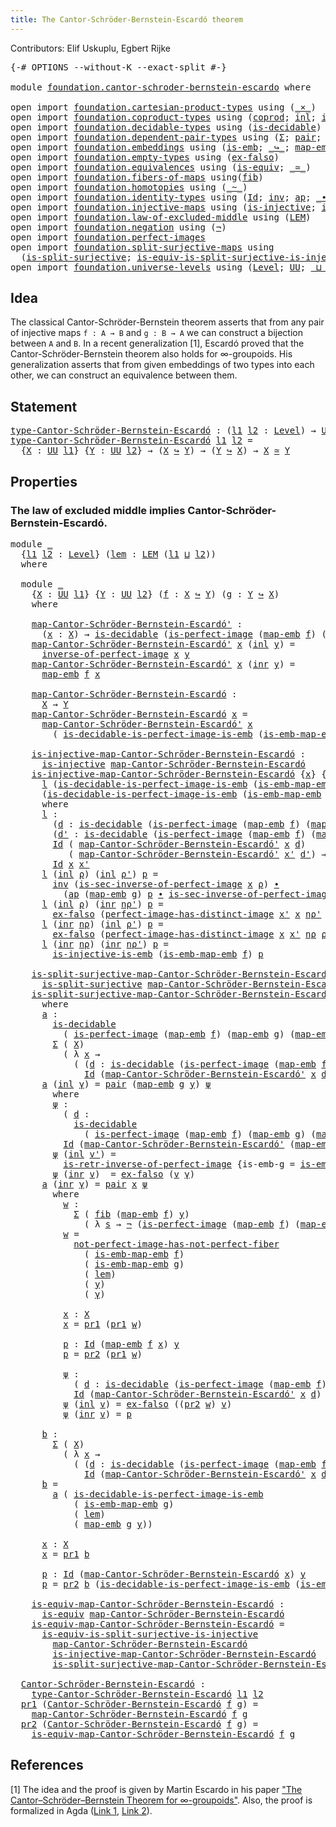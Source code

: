 ```yaml
---
title: The Cantor-Schröder-Bernstein-Escardó theorem
---
```


Contributors: Elif Uskuplu, Egbert Rijke

<pre class="Agda"><a id="113" class="Symbol">{-#</a> <a id="117" class="Keyword">OPTIONS</a> <a id="125" class="Pragma">--without-K</a> <a id="137" class="Pragma">--exact-split</a> <a id="151" class="Symbol">#-}</a>

<a id="156" class="Keyword">module</a> <a id="163" href="foundation.cantor-schroder-bernstein-escardo.html" class="Module">foundation.cantor-schroder-bernstein-escardo</a> <a id="208" class="Keyword">where</a>

<a id="215" class="Keyword">open</a> <a id="220" class="Keyword">import</a> <a id="227" href="foundation.cartesian-product-types.html" class="Module">foundation.cartesian-product-types</a> <a id="262" class="Keyword">using</a> <a id="268" class="Symbol">(</a><a id="269" href="foundation-core.cartesian-product-types.html#590" class="Function Operator">_×_</a><a id="272" class="Symbol">)</a>
<a id="274" class="Keyword">open</a> <a id="279" class="Keyword">import</a> <a id="286" href="foundation.coproduct-types.html" class="Module">foundation.coproduct-types</a> <a id="313" class="Keyword">using</a> <a id="319" class="Symbol">(</a><a id="320" href="foundation.coproduct-types.html#1168" class="Datatype">coprod</a><a id="326" class="Symbol">;</a> <a id="328" href="foundation.coproduct-types.html#1239" class="InductiveConstructor">inl</a><a id="331" class="Symbol">;</a> <a id="333" href="foundation.coproduct-types.html#1262" class="InductiveConstructor">inr</a><a id="336" class="Symbol">;</a> <a id="338" href="foundation.coproduct-types.html#1284" class="Function">ind-coprod</a><a id="348" class="Symbol">)</a>
<a id="350" class="Keyword">open</a> <a id="355" class="Keyword">import</a> <a id="362" href="foundation.decidable-types.html" class="Module">foundation.decidable-types</a> <a id="389" class="Keyword">using</a> <a id="395" class="Symbol">(</a><a id="396" href="foundation.decidable-types.html#1905" class="Function">is-decidable</a><a id="408" class="Symbol">)</a>
<a id="410" class="Keyword">open</a> <a id="415" class="Keyword">import</a> <a id="422" href="foundation.dependent-pair-types.html" class="Module">foundation.dependent-pair-types</a> <a id="454" class="Keyword">using</a> <a id="460" class="Symbol">(</a><a id="461" href="foundation-core.dependent-pair-types.html#515" class="Record">Σ</a><a id="462" class="Symbol">;</a> <a id="464" href="foundation-core.dependent-pair-types.html#588" class="InductiveConstructor">pair</a><a id="468" class="Symbol">;</a> <a id="470" href="foundation-core.dependent-pair-types.html#605" class="Field">pr1</a><a id="473" class="Symbol">;</a> <a id="475" href="foundation-core.dependent-pair-types.html#617" class="Field">pr2</a><a id="478" class="Symbol">)</a>
<a id="480" class="Keyword">open</a> <a id="485" class="Keyword">import</a> <a id="492" href="foundation.embeddings.html" class="Module">foundation.embeddings</a> <a id="514" class="Keyword">using</a> <a id="520" class="Symbol">(</a><a id="521" href="foundation-core.embeddings.html#992" class="Function">is-emb</a><a id="527" class="Symbol">;</a> <a id="529" href="foundation-core.embeddings.html#1074" class="Function Operator">_↪_</a><a id="532" class="Symbol">;</a> <a id="534" href="foundation-core.embeddings.html#1217" class="Function">map-emb</a><a id="541" class="Symbol">;</a> <a id="543" href="foundation-core.embeddings.html#1264" class="Function">is-emb-map-emb</a><a id="557" class="Symbol">)</a>
<a id="559" class="Keyword">open</a> <a id="564" class="Keyword">import</a> <a id="571" href="foundation.empty-types.html" class="Module">foundation.empty-types</a> <a id="594" class="Keyword">using</a> <a id="600" class="Symbol">(</a><a id="601" href="foundation-core.empty-types.html#1160" class="Function">ex-falso</a><a id="609" class="Symbol">)</a>
<a id="611" class="Keyword">open</a> <a id="616" class="Keyword">import</a> <a id="623" href="foundation.equivalences.html" class="Module">foundation.equivalences</a> <a id="647" class="Keyword">using</a> <a id="653" class="Symbol">(</a><a id="654" href="foundation-core.equivalences.html#1556" class="Function">is-equiv</a><a id="662" class="Symbol">;</a> <a id="664" href="foundation-core.equivalences.html#1621" class="Function Operator">_≃_</a><a id="667" class="Symbol">)</a>
<a id="669" class="Keyword">open</a> <a id="674" class="Keyword">import</a> <a id="681" href="foundation.fibers-of-maps.html" class="Module">foundation.fibers-of-maps</a> <a id="707" class="Keyword">using</a><a id="712" class="Symbol">(</a><a id="713" href="foundation-core.fibers-of-maps.html#942" class="Function">fib</a><a id="716" class="Symbol">)</a>
<a id="718" class="Keyword">open</a> <a id="723" class="Keyword">import</a> <a id="730" href="foundation.homotopies.html" class="Module">foundation.homotopies</a> <a id="752" class="Keyword">using</a> <a id="758" class="Symbol">(</a><a id="759" href="foundation-core.homotopies.html#627" class="Function Operator">_~_</a><a id="762" class="Symbol">)</a>
<a id="764" class="Keyword">open</a> <a id="769" class="Keyword">import</a> <a id="776" href="foundation.identity-types.html" class="Module">foundation.identity-types</a> <a id="802" class="Keyword">using</a> <a id="808" class="Symbol">(</a><a id="809" href="foundation-core.identity-types.html#1767" class="Datatype">Id</a><a id="811" class="Symbol">;</a> <a id="813" href="foundation-core.identity-types.html#2729" class="Function">inv</a><a id="816" class="Symbol">;</a> <a id="818" href="foundation-core.identity-types.html#4003" class="Function">ap</a><a id="820" class="Symbol">;</a> <a id="822" href="foundation-core.identity-types.html#2425" class="Function Operator">_∙_</a><a id="825" class="Symbol">)</a>
<a id="827" class="Keyword">open</a> <a id="832" class="Keyword">import</a> <a id="839" href="foundation.injective-maps.html" class="Module">foundation.injective-maps</a> <a id="865" class="Keyword">using</a> <a id="871" class="Symbol">(</a><a id="872" href="foundation.injective-maps.html#1295" class="Function">is-injective</a><a id="884" class="Symbol">;</a> <a id="886" href="foundation.injective-maps.html#3649" class="Function">is-injective-is-emb</a><a id="905" class="Symbol">)</a>
<a id="907" class="Keyword">open</a> <a id="912" class="Keyword">import</a> <a id="919" href="foundation.law-of-excluded-middle.html" class="Module">foundation.law-of-excluded-middle</a> <a id="953" class="Keyword">using</a> <a id="959" class="Symbol">(</a><a id="960" href="foundation.law-of-excluded-middle.html#733" class="Function">LEM</a><a id="963" class="Symbol">)</a>
<a id="965" class="Keyword">open</a> <a id="970" class="Keyword">import</a> <a id="977" href="foundation.negation.html" class="Module">foundation.negation</a> <a id="997" class="Keyword">using</a> <a id="1003" class="Symbol">(</a><a id="1004" href="foundation-core.negation.html#465" class="Function">¬</a><a id="1005" class="Symbol">)</a>
<a id="1007" class="Keyword">open</a> <a id="1012" class="Keyword">import</a> <a id="1019" href="foundation.perfect-images.html" class="Module">foundation.perfect-images</a>
<a id="1045" class="Keyword">open</a> <a id="1050" class="Keyword">import</a> <a id="1057" href="foundation.split-surjective-maps.html" class="Module">foundation.split-surjective-maps</a> <a id="1090" class="Keyword">using</a>
  <a id="1098" class="Symbol">(</a><a id="1099" href="foundation.split-surjective-maps.html#969" class="Function">is-split-surjective</a><a id="1118" class="Symbol">;</a> <a id="1120" href="foundation.split-surjective-maps.html#1326" class="Function">is-equiv-is-split-surjective-is-injective</a><a id="1161" class="Symbol">)</a>
<a id="1163" class="Keyword">open</a> <a id="1168" class="Keyword">import</a> <a id="1175" href="foundation.universe-levels.html" class="Module">foundation.universe-levels</a> <a id="1202" class="Keyword">using</a> <a id="1208" class="Symbol">(</a><a id="1209" href="Agda.Primitive.html#597" class="Postulate">Level</a><a id="1214" class="Symbol">;</a> <a id="1216" href="foundation-core.universe-levels.html#235" class="Primitive">UU</a><a id="1218" class="Symbol">;</a> <a id="1220" href="Agda.Primitive.html#810" class="Primitive Operator">_⊔_</a><a id="1223" class="Symbol">;</a> <a id="1225" href="Agda.Primitive.html#780" class="Primitive">lsuc</a><a id="1229" class="Symbol">)</a>
</pre>
## Idea

The classical Cantor-Schröder-Bernstein theorem asserts that from any pair of injective maps `f : A → B` and `g : B → A` we can construct a bijection between `A` and `B`. In a recent generalization [1], Escardó proved that the Cantor-Schröder-Bernstein theorem also holds for ∞-groupoids. His generalization asserts that from given embeddings of two types into each other, we can construct an equivalence between them.

## Statement

<pre class="Agda"><a id="type-Cantor-Schröder-Bernstein-Escardó"></a><a id="1687" href="foundation.cantor-schroder-bernstein-escardo.html#1687" class="Function">type-Cantor-Schröder-Bernstein-Escardó</a> <a id="1726" class="Symbol">:</a> <a id="1728" class="Symbol">(</a><a id="1729" href="foundation.cantor-schroder-bernstein-escardo.html#1729" class="Bound">l1</a> <a id="1732" href="foundation.cantor-schroder-bernstein-escardo.html#1732" class="Bound">l2</a> <a id="1735" class="Symbol">:</a> <a id="1737" href="Agda.Primitive.html#597" class="Postulate">Level</a><a id="1742" class="Symbol">)</a> <a id="1744" class="Symbol">→</a> <a id="1746" href="foundation-core.universe-levels.html#235" class="Primitive">UU</a> <a id="1749" class="Symbol">(</a><a id="1750" href="Agda.Primitive.html#780" class="Primitive">lsuc</a> <a id="1755" class="Symbol">(</a><a id="1756" href="foundation.cantor-schroder-bernstein-escardo.html#1729" class="Bound">l1</a> <a id="1759" href="Agda.Primitive.html#810" class="Primitive Operator">⊔</a> <a id="1761" href="foundation.cantor-schroder-bernstein-escardo.html#1732" class="Bound">l2</a><a id="1763" class="Symbol">))</a>
<a id="1766" href="foundation.cantor-schroder-bernstein-escardo.html#1687" class="Function">type-Cantor-Schröder-Bernstein-Escardó</a> <a id="1805" href="foundation.cantor-schroder-bernstein-escardo.html#1805" class="Bound">l1</a> <a id="1808" href="foundation.cantor-schroder-bernstein-escardo.html#1808" class="Bound">l2</a> <a id="1811" class="Symbol">=</a>
  <a id="1815" class="Symbol">{</a><a id="1816" href="foundation.cantor-schroder-bernstein-escardo.html#1816" class="Bound">X</a> <a id="1818" class="Symbol">:</a> <a id="1820" href="foundation-core.universe-levels.html#235" class="Primitive">UU</a> <a id="1823" href="foundation.cantor-schroder-bernstein-escardo.html#1805" class="Bound">l1</a><a id="1825" class="Symbol">}</a> <a id="1827" class="Symbol">{</a><a id="1828" href="foundation.cantor-schroder-bernstein-escardo.html#1828" class="Bound">Y</a> <a id="1830" class="Symbol">:</a> <a id="1832" href="foundation-core.universe-levels.html#235" class="Primitive">UU</a> <a id="1835" href="foundation.cantor-schroder-bernstein-escardo.html#1808" class="Bound">l2</a><a id="1837" class="Symbol">}</a> <a id="1839" class="Symbol">→</a> <a id="1841" class="Symbol">(</a><a id="1842" href="foundation.cantor-schroder-bernstein-escardo.html#1816" class="Bound">X</a> <a id="1844" href="foundation-core.embeddings.html#1074" class="Function Operator">↪</a> <a id="1846" href="foundation.cantor-schroder-bernstein-escardo.html#1828" class="Bound">Y</a><a id="1847" class="Symbol">)</a> <a id="1849" class="Symbol">→</a> <a id="1851" class="Symbol">(</a><a id="1852" href="foundation.cantor-schroder-bernstein-escardo.html#1828" class="Bound">Y</a> <a id="1854" href="foundation-core.embeddings.html#1074" class="Function Operator">↪</a> <a id="1856" href="foundation.cantor-schroder-bernstein-escardo.html#1816" class="Bound">X</a><a id="1857" class="Symbol">)</a> <a id="1859" class="Symbol">→</a> <a id="1861" href="foundation.cantor-schroder-bernstein-escardo.html#1816" class="Bound">X</a> <a id="1863" href="foundation-core.equivalences.html#1621" class="Function Operator">≃</a> <a id="1865" href="foundation.cantor-schroder-bernstein-escardo.html#1828" class="Bound">Y</a>
</pre>
## Properties

### The law of excluded middle implies Cantor-Schröder-Bernstein-Escardó.

<pre class="Agda"><a id="1970" class="Keyword">module</a> <a id="1977" href="foundation.cantor-schroder-bernstein-escardo.html#1977" class="Module">_</a>
  <a id="1981" class="Symbol">{</a><a id="1982" href="foundation.cantor-schroder-bernstein-escardo.html#1982" class="Bound">l1</a> <a id="1985" href="foundation.cantor-schroder-bernstein-escardo.html#1985" class="Bound">l2</a> <a id="1988" class="Symbol">:</a> <a id="1990" href="Agda.Primitive.html#597" class="Postulate">Level</a><a id="1995" class="Symbol">}</a> <a id="1997" class="Symbol">(</a><a id="1998" href="foundation.cantor-schroder-bernstein-escardo.html#1998" class="Bound">lem</a> <a id="2002" class="Symbol">:</a> <a id="2004" href="foundation.law-of-excluded-middle.html#733" class="Function">LEM</a> <a id="2008" class="Symbol">(</a><a id="2009" href="foundation.cantor-schroder-bernstein-escardo.html#1982" class="Bound">l1</a> <a id="2012" href="Agda.Primitive.html#810" class="Primitive Operator">⊔</a> <a id="2014" href="foundation.cantor-schroder-bernstein-escardo.html#1985" class="Bound">l2</a><a id="2016" class="Symbol">))</a> 
  <a id="2022" class="Keyword">where</a>

  <a id="2031" class="Keyword">module</a> <a id="2038" href="foundation.cantor-schroder-bernstein-escardo.html#2038" class="Module">_</a>
    <a id="2044" class="Symbol">{</a><a id="2045" href="foundation.cantor-schroder-bernstein-escardo.html#2045" class="Bound">X</a> <a id="2047" class="Symbol">:</a> <a id="2049" href="foundation-core.universe-levels.html#235" class="Primitive">UU</a> <a id="2052" href="foundation.cantor-schroder-bernstein-escardo.html#1982" class="Bound">l1</a><a id="2054" class="Symbol">}</a> <a id="2056" class="Symbol">{</a><a id="2057" href="foundation.cantor-schroder-bernstein-escardo.html#2057" class="Bound">Y</a> <a id="2059" class="Symbol">:</a> <a id="2061" href="foundation-core.universe-levels.html#235" class="Primitive">UU</a> <a id="2064" href="foundation.cantor-schroder-bernstein-escardo.html#1985" class="Bound">l2</a><a id="2066" class="Symbol">}</a> <a id="2068" class="Symbol">(</a><a id="2069" href="foundation.cantor-schroder-bernstein-escardo.html#2069" class="Bound">f</a> <a id="2071" class="Symbol">:</a> <a id="2073" href="foundation.cantor-schroder-bernstein-escardo.html#2045" class="Bound">X</a> <a id="2075" href="foundation-core.embeddings.html#1074" class="Function Operator">↪</a> <a id="2077" href="foundation.cantor-schroder-bernstein-escardo.html#2057" class="Bound">Y</a><a id="2078" class="Symbol">)</a> <a id="2080" class="Symbol">(</a><a id="2081" href="foundation.cantor-schroder-bernstein-escardo.html#2081" class="Bound">g</a> <a id="2083" class="Symbol">:</a> <a id="2085" href="foundation.cantor-schroder-bernstein-escardo.html#2057" class="Bound">Y</a> <a id="2087" href="foundation-core.embeddings.html#1074" class="Function Operator">↪</a> <a id="2089" href="foundation.cantor-schroder-bernstein-escardo.html#2045" class="Bound">X</a><a id="2090" class="Symbol">)</a>
    <a id="2096" class="Keyword">where</a>

    <a id="2107" href="foundation.cantor-schroder-bernstein-escardo.html#2107" class="Function">map-Cantor-Schröder-Bernstein-Escardó&#39;</a> <a id="2146" class="Symbol">:</a> 
      <a id="2155" class="Symbol">(</a><a id="2156" href="foundation.cantor-schroder-bernstein-escardo.html#2156" class="Bound">x</a> <a id="2158" class="Symbol">:</a> <a id="2160" href="foundation.cantor-schroder-bernstein-escardo.html#2045" class="Bound">X</a><a id="2161" class="Symbol">)</a> <a id="2163" class="Symbol">→</a> <a id="2165" href="foundation.decidable-types.html#1905" class="Function">is-decidable</a> <a id="2178" class="Symbol">(</a><a id="2179" href="foundation.perfect-images.html#1702" class="Function">is-perfect-image</a> <a id="2196" class="Symbol">(</a><a id="2197" href="foundation-core.embeddings.html#1217" class="Function">map-emb</a> <a id="2205" href="foundation.cantor-schroder-bernstein-escardo.html#2069" class="Bound">f</a><a id="2206" class="Symbol">)</a> <a id="2208" class="Symbol">(</a><a id="2209" href="foundation-core.embeddings.html#1217" class="Function">map-emb</a> <a id="2217" href="foundation.cantor-schroder-bernstein-escardo.html#2081" class="Bound">g</a><a id="2218" class="Symbol">)</a> <a id="2220" href="foundation.cantor-schroder-bernstein-escardo.html#2156" class="Bound">x</a><a id="2221" class="Symbol">)</a> <a id="2223" class="Symbol">→</a> <a id="2225" href="foundation.cantor-schroder-bernstein-escardo.html#2057" class="Bound">Y</a>
    <a id="2231" href="foundation.cantor-schroder-bernstein-escardo.html#2107" class="Function">map-Cantor-Schröder-Bernstein-Escardó&#39;</a> <a id="2270" href="foundation.cantor-schroder-bernstein-escardo.html#2270" class="Bound">x</a> <a id="2272" class="Symbol">(</a><a id="2273" href="foundation.coproduct-types.html#1239" class="InductiveConstructor">inl</a> <a id="2277" href="foundation.cantor-schroder-bernstein-escardo.html#2277" class="Bound">y</a><a id="2278" class="Symbol">)</a> <a id="2280" class="Symbol">=</a>
      <a id="2288" href="foundation.perfect-images.html#3373" class="Function">inverse-of-perfect-image</a> <a id="2313" href="foundation.cantor-schroder-bernstein-escardo.html#2270" class="Bound">x</a> <a id="2315" href="foundation.cantor-schroder-bernstein-escardo.html#2277" class="Bound">y</a>
    <a id="2321" href="foundation.cantor-schroder-bernstein-escardo.html#2107" class="Function">map-Cantor-Schröder-Bernstein-Escardó&#39;</a> <a id="2360" href="foundation.cantor-schroder-bernstein-escardo.html#2360" class="Bound">x</a> <a id="2362" class="Symbol">(</a><a id="2363" href="foundation.coproduct-types.html#1262" class="InductiveConstructor">inr</a> <a id="2367" href="foundation.cantor-schroder-bernstein-escardo.html#2367" class="Bound">y</a><a id="2368" class="Symbol">)</a> <a id="2370" class="Symbol">=</a>
      <a id="2378" href="foundation-core.embeddings.html#1217" class="Function">map-emb</a> <a id="2386" href="foundation.cantor-schroder-bernstein-escardo.html#2069" class="Bound">f</a> <a id="2388" href="foundation.cantor-schroder-bernstein-escardo.html#2360" class="Bound">x</a>

    <a id="2395" href="foundation.cantor-schroder-bernstein-escardo.html#2395" class="Function">map-Cantor-Schröder-Bernstein-Escardó</a> <a id="2433" class="Symbol">:</a>
      <a id="2441" href="foundation.cantor-schroder-bernstein-escardo.html#2045" class="Bound">X</a> <a id="2443" class="Symbol">→</a> <a id="2445" href="foundation.cantor-schroder-bernstein-escardo.html#2057" class="Bound">Y</a>
    <a id="2451" href="foundation.cantor-schroder-bernstein-escardo.html#2395" class="Function">map-Cantor-Schröder-Bernstein-Escardó</a> <a id="2489" href="foundation.cantor-schroder-bernstein-escardo.html#2489" class="Bound">x</a> <a id="2491" class="Symbol">=</a>
      <a id="2499" href="foundation.cantor-schroder-bernstein-escardo.html#2107" class="Function">map-Cantor-Schröder-Bernstein-Escardó&#39;</a> <a id="2538" href="foundation.cantor-schroder-bernstein-escardo.html#2489" class="Bound">x</a>
        <a id="2548" class="Symbol">(</a> <a id="2550" href="foundation.perfect-images.html#2556" class="Function">is-decidable-is-perfect-image-is-emb</a> <a id="2587" class="Symbol">(</a><a id="2588" href="foundation-core.embeddings.html#1264" class="Function">is-emb-map-emb</a> <a id="2603" href="foundation.cantor-schroder-bernstein-escardo.html#2081" class="Bound">g</a><a id="2604" class="Symbol">)</a> <a id="2606" href="foundation.cantor-schroder-bernstein-escardo.html#1998" class="Bound">lem</a> <a id="2610" href="foundation.cantor-schroder-bernstein-escardo.html#2489" class="Bound">x</a><a id="2611" class="Symbol">)</a>

    <a id="2618" href="foundation.cantor-schroder-bernstein-escardo.html#2618" class="Function">is-injective-map-Cantor-Schröder-Bernstein-Escardó</a> <a id="2669" class="Symbol">:</a>
      <a id="2677" href="foundation.injective-maps.html#1295" class="Function">is-injective</a> <a id="2690" href="foundation.cantor-schroder-bernstein-escardo.html#2395" class="Function">map-Cantor-Schröder-Bernstein-Escardó</a>
    <a id="2732" href="foundation.cantor-schroder-bernstein-escardo.html#2618" class="Function">is-injective-map-Cantor-Schröder-Bernstein-Escardó</a> <a id="2783" class="Symbol">{</a><a id="2784" href="foundation.cantor-schroder-bernstein-escardo.html#2784" class="Bound">x</a><a id="2785" class="Symbol">}</a> <a id="2787" class="Symbol">{</a><a id="2788" href="foundation.cantor-schroder-bernstein-escardo.html#2788" class="Bound">x&#39;</a><a id="2790" class="Symbol">}</a> <a id="2792" class="Symbol">=</a>
      <a id="2800" href="foundation.cantor-schroder-bernstein-escardo.html#2955" class="Function">l</a> <a id="2802" class="Symbol">(</a><a id="2803" href="foundation.perfect-images.html#2556" class="Function">is-decidable-is-perfect-image-is-emb</a> <a id="2840" class="Symbol">(</a><a id="2841" href="foundation-core.embeddings.html#1264" class="Function">is-emb-map-emb</a> <a id="2856" href="foundation.cantor-schroder-bernstein-escardo.html#2081" class="Bound">g</a><a id="2857" class="Symbol">)</a> <a id="2859" href="foundation.cantor-schroder-bernstein-escardo.html#1998" class="Bound">lem</a> <a id="2863" href="foundation.cantor-schroder-bernstein-escardo.html#2784" class="Bound">x</a><a id="2864" class="Symbol">)</a>
      <a id="2872" class="Symbol">(</a><a id="2873" href="foundation.perfect-images.html#2556" class="Function">is-decidable-is-perfect-image-is-emb</a> <a id="2910" class="Symbol">(</a><a id="2911" href="foundation-core.embeddings.html#1264" class="Function">is-emb-map-emb</a> <a id="2926" href="foundation.cantor-schroder-bernstein-escardo.html#2081" class="Bound">g</a><a id="2927" class="Symbol">)</a> <a id="2929" href="foundation.cantor-schroder-bernstein-escardo.html#1998" class="Bound">lem</a> <a id="2933" href="foundation.cantor-schroder-bernstein-escardo.html#2788" class="Bound">x&#39;</a><a id="2935" class="Symbol">)</a>
      <a id="2943" class="Keyword">where</a>
      <a id="2955" href="foundation.cantor-schroder-bernstein-escardo.html#2955" class="Function">l</a> <a id="2957" class="Symbol">:</a>
        <a id="2967" class="Symbol">(</a><a id="2968" href="foundation.cantor-schroder-bernstein-escardo.html#2968" class="Bound">d</a> <a id="2970" class="Symbol">:</a> <a id="2972" href="foundation.decidable-types.html#1905" class="Function">is-decidable</a> <a id="2985" class="Symbol">(</a><a id="2986" href="foundation.perfect-images.html#1702" class="Function">is-perfect-image</a> <a id="3003" class="Symbol">(</a><a id="3004" href="foundation-core.embeddings.html#1217" class="Function">map-emb</a> <a id="3012" href="foundation.cantor-schroder-bernstein-escardo.html#2069" class="Bound">f</a><a id="3013" class="Symbol">)</a> <a id="3015" class="Symbol">(</a><a id="3016" href="foundation-core.embeddings.html#1217" class="Function">map-emb</a> <a id="3024" href="foundation.cantor-schroder-bernstein-escardo.html#2081" class="Bound">g</a><a id="3025" class="Symbol">)</a> <a id="3027" href="foundation.cantor-schroder-bernstein-escardo.html#2784" class="Bound">x</a><a id="3028" class="Symbol">))</a>
        <a id="3039" class="Symbol">(</a><a id="3040" href="foundation.cantor-schroder-bernstein-escardo.html#3040" class="Bound">d&#39;</a> <a id="3043" class="Symbol">:</a> <a id="3045" href="foundation.decidable-types.html#1905" class="Function">is-decidable</a> <a id="3058" class="Symbol">(</a><a id="3059" href="foundation.perfect-images.html#1702" class="Function">is-perfect-image</a> <a id="3076" class="Symbol">(</a><a id="3077" href="foundation-core.embeddings.html#1217" class="Function">map-emb</a> <a id="3085" href="foundation.cantor-schroder-bernstein-escardo.html#2069" class="Bound">f</a><a id="3086" class="Symbol">)</a> <a id="3088" class="Symbol">(</a><a id="3089" href="foundation-core.embeddings.html#1217" class="Function">map-emb</a> <a id="3097" href="foundation.cantor-schroder-bernstein-escardo.html#2081" class="Bound">g</a><a id="3098" class="Symbol">)</a> <a id="3100" href="foundation.cantor-schroder-bernstein-escardo.html#2788" class="Bound">x&#39;</a><a id="3102" class="Symbol">))</a> <a id="3105" class="Symbol">→</a>
        <a id="3115" href="foundation-core.identity-types.html#1767" class="Datatype">Id</a> <a id="3118" class="Symbol">(</a> <a id="3120" href="foundation.cantor-schroder-bernstein-escardo.html#2107" class="Function">map-Cantor-Schröder-Bernstein-Escardó&#39;</a> <a id="3159" href="foundation.cantor-schroder-bernstein-escardo.html#2784" class="Bound">x</a> <a id="3161" href="foundation.cantor-schroder-bernstein-escardo.html#2968" class="Bound">d</a><a id="3162" class="Symbol">)</a>
           <a id="3175" class="Symbol">(</a> <a id="3177" href="foundation.cantor-schroder-bernstein-escardo.html#2107" class="Function">map-Cantor-Schröder-Bernstein-Escardó&#39;</a> <a id="3216" href="foundation.cantor-schroder-bernstein-escardo.html#2788" class="Bound">x&#39;</a> <a id="3219" href="foundation.cantor-schroder-bernstein-escardo.html#3040" class="Bound">d&#39;</a><a id="3221" class="Symbol">)</a> <a id="3223" class="Symbol">→</a>
        <a id="3233" href="foundation-core.identity-types.html#1767" class="Datatype">Id</a> <a id="3236" href="foundation.cantor-schroder-bernstein-escardo.html#2784" class="Bound">x</a> <a id="3238" href="foundation.cantor-schroder-bernstein-escardo.html#2788" class="Bound">x&#39;</a>
      <a id="3247" href="foundation.cantor-schroder-bernstein-escardo.html#2955" class="Function">l</a> <a id="3249" class="Symbol">(</a><a id="3250" href="foundation.coproduct-types.html#1239" class="InductiveConstructor">inl</a> <a id="3254" href="foundation.cantor-schroder-bernstein-escardo.html#3254" class="Bound">ρ</a><a id="3255" class="Symbol">)</a> <a id="3257" class="Symbol">(</a><a id="3258" href="foundation.coproduct-types.html#1239" class="InductiveConstructor">inl</a> <a id="3262" href="foundation.cantor-schroder-bernstein-escardo.html#3262" class="Bound">ρ&#39;</a><a id="3264" class="Symbol">)</a> <a id="3266" href="foundation.cantor-schroder-bernstein-escardo.html#3266" class="Bound">p</a> <a id="3268" class="Symbol">=</a>
        <a id="3278" href="foundation-core.identity-types.html#2729" class="Function">inv</a> <a id="3282" class="Symbol">(</a><a id="3283" href="foundation.perfect-images.html#3517" class="Function">is-sec-inverse-of-perfect-image</a> <a id="3315" href="foundation.cantor-schroder-bernstein-escardo.html#2784" class="Bound">x</a> <a id="3317" href="foundation.cantor-schroder-bernstein-escardo.html#3254" class="Bound">ρ</a><a id="3318" class="Symbol">)</a> <a id="3320" href="foundation-core.identity-types.html#2425" class="Function Operator">∙</a>
          <a id="3332" class="Symbol">(</a><a id="3333" href="foundation-core.identity-types.html#4003" class="Function">ap</a> <a id="3336" class="Symbol">(</a><a id="3337" href="foundation-core.embeddings.html#1217" class="Function">map-emb</a> <a id="3345" href="foundation.cantor-schroder-bernstein-escardo.html#2081" class="Bound">g</a><a id="3346" class="Symbol">)</a> <a id="3348" href="foundation.cantor-schroder-bernstein-escardo.html#3266" class="Bound">p</a> <a id="3350" href="foundation-core.identity-types.html#2425" class="Function Operator">∙</a> <a id="3352" href="foundation.perfect-images.html#3517" class="Function">is-sec-inverse-of-perfect-image</a> <a id="3384" href="foundation.cantor-schroder-bernstein-escardo.html#2788" class="Bound">x&#39;</a> <a id="3387" href="foundation.cantor-schroder-bernstein-escardo.html#3262" class="Bound">ρ&#39;</a><a id="3389" class="Symbol">)</a>
      <a id="3397" href="foundation.cantor-schroder-bernstein-escardo.html#2955" class="Function">l</a> <a id="3399" class="Symbol">(</a><a id="3400" href="foundation.coproduct-types.html#1239" class="InductiveConstructor">inl</a> <a id="3404" href="foundation.cantor-schroder-bernstein-escardo.html#3404" class="Bound">ρ</a><a id="3405" class="Symbol">)</a> <a id="3407" class="Symbol">(</a><a id="3408" href="foundation.coproduct-types.html#1262" class="InductiveConstructor">inr</a> <a id="3412" href="foundation.cantor-schroder-bernstein-escardo.html#3412" class="Bound">nρ&#39;</a><a id="3415" class="Symbol">)</a> <a id="3417" href="foundation.cantor-schroder-bernstein-escardo.html#3417" class="Bound">p</a> <a id="3419" class="Symbol">=</a>
        <a id="3429" href="foundation-core.empty-types.html#1160" class="Function">ex-falso</a> <a id="3438" class="Symbol">(</a><a id="3439" href="foundation.perfect-images.html#4606" class="Function">perfect-image-has-distinct-image</a> <a id="3472" href="foundation.cantor-schroder-bernstein-escardo.html#2788" class="Bound">x&#39;</a> <a id="3475" href="foundation.cantor-schroder-bernstein-escardo.html#2784" class="Bound">x</a> <a id="3477" href="foundation.cantor-schroder-bernstein-escardo.html#3412" class="Bound">nρ&#39;</a> <a id="3481" href="foundation.cantor-schroder-bernstein-escardo.html#3404" class="Bound">ρ</a> <a id="3483" class="Symbol">(</a><a id="3484" href="foundation-core.identity-types.html#2729" class="Function">inv</a> <a id="3488" href="foundation.cantor-schroder-bernstein-escardo.html#3417" class="Bound">p</a><a id="3489" class="Symbol">))</a>
      <a id="3498" href="foundation.cantor-schroder-bernstein-escardo.html#2955" class="Function">l</a> <a id="3500" class="Symbol">(</a><a id="3501" href="foundation.coproduct-types.html#1262" class="InductiveConstructor">inr</a> <a id="3505" href="foundation.cantor-schroder-bernstein-escardo.html#3505" class="Bound">nρ</a><a id="3507" class="Symbol">)</a> <a id="3509" class="Symbol">(</a><a id="3510" href="foundation.coproduct-types.html#1239" class="InductiveConstructor">inl</a> <a id="3514" href="foundation.cantor-schroder-bernstein-escardo.html#3514" class="Bound">ρ&#39;</a><a id="3516" class="Symbol">)</a> <a id="3518" href="foundation.cantor-schroder-bernstein-escardo.html#3518" class="Bound">p</a> <a id="3520" class="Symbol">=</a>
        <a id="3530" href="foundation-core.empty-types.html#1160" class="Function">ex-falso</a> <a id="3539" class="Symbol">(</a><a id="3540" href="foundation.perfect-images.html#4606" class="Function">perfect-image-has-distinct-image</a> <a id="3573" href="foundation.cantor-schroder-bernstein-escardo.html#2784" class="Bound">x</a> <a id="3575" href="foundation.cantor-schroder-bernstein-escardo.html#2788" class="Bound">x&#39;</a> <a id="3578" href="foundation.cantor-schroder-bernstein-escardo.html#3505" class="Bound">nρ</a> <a id="3581" href="foundation.cantor-schroder-bernstein-escardo.html#3514" class="Bound">ρ&#39;</a> <a id="3584" href="foundation.cantor-schroder-bernstein-escardo.html#3518" class="Bound">p</a><a id="3585" class="Symbol">)</a>
      <a id="3593" href="foundation.cantor-schroder-bernstein-escardo.html#2955" class="Function">l</a> <a id="3595" class="Symbol">(</a><a id="3596" href="foundation.coproduct-types.html#1262" class="InductiveConstructor">inr</a> <a id="3600" href="foundation.cantor-schroder-bernstein-escardo.html#3600" class="Bound">nρ</a><a id="3602" class="Symbol">)</a> <a id="3604" class="Symbol">(</a><a id="3605" href="foundation.coproduct-types.html#1262" class="InductiveConstructor">inr</a> <a id="3609" href="foundation.cantor-schroder-bernstein-escardo.html#3609" class="Bound">nρ&#39;</a><a id="3612" class="Symbol">)</a> <a id="3614" href="foundation.cantor-schroder-bernstein-escardo.html#3614" class="Bound">p</a> <a id="3616" class="Symbol">=</a>
        <a id="3626" href="foundation.injective-maps.html#3649" class="Function">is-injective-is-emb</a> <a id="3646" class="Symbol">(</a><a id="3647" href="foundation-core.embeddings.html#1264" class="Function">is-emb-map-emb</a> <a id="3662" href="foundation.cantor-schroder-bernstein-escardo.html#2069" class="Bound">f</a><a id="3663" class="Symbol">)</a> <a id="3665" href="foundation.cantor-schroder-bernstein-escardo.html#3614" class="Bound">p</a>

    <a id="3672" href="foundation.cantor-schroder-bernstein-escardo.html#3672" class="Function">is-split-surjective-map-Cantor-Schröder-Bernstein-Escardó</a> <a id="3730" class="Symbol">:</a>
      <a id="3738" href="foundation.split-surjective-maps.html#969" class="Function">is-split-surjective</a> <a id="3758" href="foundation.cantor-schroder-bernstein-escardo.html#2395" class="Function">map-Cantor-Schröder-Bernstein-Escardó</a>
    <a id="3800" href="foundation.cantor-schroder-bernstein-escardo.html#3672" class="Function">is-split-surjective-map-Cantor-Schröder-Bernstein-Escardó</a> <a id="3858" href="foundation.cantor-schroder-bernstein-escardo.html#3858" class="Bound">y</a> <a id="3860" class="Symbol">=</a> <a id="3862" href="foundation-core.dependent-pair-types.html#588" class="InductiveConstructor">pair</a> <a id="3867" href="foundation.cantor-schroder-bernstein-escardo.html#5571" class="Function">x</a> <a id="3869" href="foundation.cantor-schroder-bernstein-escardo.html#5600" class="Function">p</a>
      <a id="3877" class="Keyword">where</a>
      <a id="3889" href="foundation.cantor-schroder-bernstein-escardo.html#3889" class="Function">a</a> <a id="3891" class="Symbol">:</a>
        <a id="3901" href="foundation.decidable-types.html#1905" class="Function">is-decidable</a>
          <a id="3924" class="Symbol">(</a> <a id="3926" href="foundation.perfect-images.html#1702" class="Function">is-perfect-image</a> <a id="3943" class="Symbol">(</a><a id="3944" href="foundation-core.embeddings.html#1217" class="Function">map-emb</a> <a id="3952" href="foundation.cantor-schroder-bernstein-escardo.html#2069" class="Bound">f</a><a id="3953" class="Symbol">)</a> <a id="3955" class="Symbol">(</a><a id="3956" href="foundation-core.embeddings.html#1217" class="Function">map-emb</a> <a id="3964" href="foundation.cantor-schroder-bernstein-escardo.html#2081" class="Bound">g</a><a id="3965" class="Symbol">)</a> <a id="3967" class="Symbol">(</a><a id="3968" href="foundation-core.embeddings.html#1217" class="Function">map-emb</a> <a id="3976" href="foundation.cantor-schroder-bernstein-escardo.html#2081" class="Bound">g</a> <a id="3978" href="foundation.cantor-schroder-bernstein-escardo.html#3858" class="Bound">y</a><a id="3979" class="Symbol">))</a> <a id="3982" class="Symbol">→</a>
        <a id="3992" href="foundation-core.dependent-pair-types.html#515" class="Record">Σ</a> <a id="3994" class="Symbol">(</a> <a id="3996" href="foundation.cantor-schroder-bernstein-escardo.html#2045" class="Bound">X</a><a id="3997" class="Symbol">)</a>
          <a id="4009" class="Symbol">(</a> <a id="4011" class="Symbol">λ</a> <a id="4013" href="foundation.cantor-schroder-bernstein-escardo.html#4013" class="Bound">x</a> <a id="4015" class="Symbol">→</a>
            <a id="4029" class="Symbol">(</a> <a id="4031" class="Symbol">(</a><a id="4032" href="foundation.cantor-schroder-bernstein-escardo.html#4032" class="Bound">d</a> <a id="4034" class="Symbol">:</a> <a id="4036" href="foundation.decidable-types.html#1905" class="Function">is-decidable</a> <a id="4049" class="Symbol">(</a><a id="4050" href="foundation.perfect-images.html#1702" class="Function">is-perfect-image</a> <a id="4067" class="Symbol">(</a><a id="4068" href="foundation-core.embeddings.html#1217" class="Function">map-emb</a> <a id="4076" href="foundation.cantor-schroder-bernstein-escardo.html#2069" class="Bound">f</a><a id="4077" class="Symbol">)</a> <a id="4079" class="Symbol">(</a><a id="4080" href="foundation-core.embeddings.html#1217" class="Function">map-emb</a> <a id="4088" href="foundation.cantor-schroder-bernstein-escardo.html#2081" class="Bound">g</a><a id="4089" class="Symbol">)</a> <a id="4091" href="foundation.cantor-schroder-bernstein-escardo.html#4013" class="Bound">x</a><a id="4092" class="Symbol">))</a> <a id="4095" class="Symbol">→</a>
              <a id="4111" href="foundation-core.identity-types.html#1767" class="Datatype">Id</a> <a id="4114" class="Symbol">(</a><a id="4115" href="foundation.cantor-schroder-bernstein-escardo.html#2107" class="Function">map-Cantor-Schröder-Bernstein-Escardó&#39;</a> <a id="4154" href="foundation.cantor-schroder-bernstein-escardo.html#4013" class="Bound">x</a> <a id="4156" href="foundation.cantor-schroder-bernstein-escardo.html#4032" class="Bound">d</a><a id="4157" class="Symbol">)</a> <a id="4159" href="foundation.cantor-schroder-bernstein-escardo.html#3858" class="Bound">y</a><a id="4160" class="Symbol">))</a>
      <a id="4169" href="foundation.cantor-schroder-bernstein-escardo.html#3889" class="Function">a</a> <a id="4171" class="Symbol">(</a><a id="4172" href="foundation.coproduct-types.html#1239" class="InductiveConstructor">inl</a> <a id="4176" href="foundation.cantor-schroder-bernstein-escardo.html#4176" class="Bound">γ</a><a id="4177" class="Symbol">)</a> <a id="4179" class="Symbol">=</a> <a id="4181" href="foundation-core.dependent-pair-types.html#588" class="InductiveConstructor">pair</a> <a id="4186" class="Symbol">(</a><a id="4187" href="foundation-core.embeddings.html#1217" class="Function">map-emb</a> <a id="4195" href="foundation.cantor-schroder-bernstein-escardo.html#2081" class="Bound">g</a> <a id="4197" href="foundation.cantor-schroder-bernstein-escardo.html#3858" class="Bound">y</a><a id="4198" class="Symbol">)</a> <a id="4200" href="foundation.cantor-schroder-bernstein-escardo.html#4224" class="Function">ψ</a>
        <a id="4210" class="Keyword">where</a>
        <a id="4224" href="foundation.cantor-schroder-bernstein-escardo.html#4224" class="Function">ψ</a> <a id="4226" class="Symbol">:</a>
          <a id="4238" class="Symbol">(</a> <a id="4240" href="foundation.cantor-schroder-bernstein-escardo.html#4240" class="Bound">d</a> <a id="4242" class="Symbol">:</a>
            <a id="4256" href="foundation.decidable-types.html#1905" class="Function">is-decidable</a>
              <a id="4283" class="Symbol">(</a> <a id="4285" href="foundation.perfect-images.html#1702" class="Function">is-perfect-image</a> <a id="4302" class="Symbol">(</a><a id="4303" href="foundation-core.embeddings.html#1217" class="Function">map-emb</a> <a id="4311" href="foundation.cantor-schroder-bernstein-escardo.html#2069" class="Bound">f</a><a id="4312" class="Symbol">)</a> <a id="4314" class="Symbol">(</a><a id="4315" href="foundation-core.embeddings.html#1217" class="Function">map-emb</a> <a id="4323" href="foundation.cantor-schroder-bernstein-escardo.html#2081" class="Bound">g</a><a id="4324" class="Symbol">)</a> <a id="4326" class="Symbol">(</a><a id="4327" href="foundation-core.embeddings.html#1217" class="Function">map-emb</a> <a id="4335" href="foundation.cantor-schroder-bernstein-escardo.html#2081" class="Bound">g</a> <a id="4337" href="foundation.cantor-schroder-bernstein-escardo.html#3858" class="Bound">y</a><a id="4338" class="Symbol">)))</a> <a id="4342" class="Symbol">→</a>
          <a id="4354" href="foundation-core.identity-types.html#1767" class="Datatype">Id</a> <a id="4357" class="Symbol">(</a><a id="4358" href="foundation.cantor-schroder-bernstein-escardo.html#2107" class="Function">map-Cantor-Schröder-Bernstein-Escardó&#39;</a> <a id="4397" class="Symbol">(</a><a id="4398" href="foundation-core.embeddings.html#1217" class="Function">map-emb</a> <a id="4406" href="foundation.cantor-schroder-bernstein-escardo.html#2081" class="Bound">g</a> <a id="4408" href="foundation.cantor-schroder-bernstein-escardo.html#3858" class="Bound">y</a><a id="4409" class="Symbol">)</a> <a id="4411" href="foundation.cantor-schroder-bernstein-escardo.html#4240" class="Bound">d</a><a id="4412" class="Symbol">)</a> <a id="4414" href="foundation.cantor-schroder-bernstein-escardo.html#3858" class="Bound">y</a>
        <a id="4424" href="foundation.cantor-schroder-bernstein-escardo.html#4224" class="Function">ψ</a> <a id="4426" class="Symbol">(</a><a id="4427" href="foundation.coproduct-types.html#1239" class="InductiveConstructor">inl</a> <a id="4431" href="foundation.cantor-schroder-bernstein-escardo.html#4431" class="Bound">v&#39;</a><a id="4433" class="Symbol">)</a> <a id="4435" class="Symbol">=</a>
          <a id="4447" href="foundation.perfect-images.html#3839" class="Function">is-retr-inverse-of-perfect-image</a> <a id="4480" class="Symbol">{</a><a id="4481" class="Argument">is-emb-g</a> <a id="4490" class="Symbol">=</a> <a id="4492" href="foundation-core.embeddings.html#1264" class="Function">is-emb-map-emb</a> <a id="4507" href="foundation.cantor-schroder-bernstein-escardo.html#2081" class="Bound">g</a><a id="4508" class="Symbol">}</a> <a id="4510" href="foundation.cantor-schroder-bernstein-escardo.html#3858" class="Bound">y</a> <a id="4512" href="foundation.cantor-schroder-bernstein-escardo.html#4431" class="Bound">v&#39;</a>
        <a id="4523" href="foundation.cantor-schroder-bernstein-escardo.html#4224" class="Function">ψ</a> <a id="4525" class="Symbol">(</a><a id="4526" href="foundation.coproduct-types.html#1262" class="InductiveConstructor">inr</a> <a id="4530" href="foundation.cantor-schroder-bernstein-escardo.html#4530" class="Bound">v</a><a id="4531" class="Symbol">)</a>  <a id="4534" class="Symbol">=</a> <a id="4536" href="foundation-core.empty-types.html#1160" class="Function">ex-falso</a> <a id="4545" class="Symbol">(</a><a id="4546" href="foundation.cantor-schroder-bernstein-escardo.html#4530" class="Bound">v</a> <a id="4548" href="foundation.cantor-schroder-bernstein-escardo.html#4176" class="Bound">γ</a><a id="4549" class="Symbol">)</a>
      <a id="4557" href="foundation.cantor-schroder-bernstein-escardo.html#3889" class="Function">a</a> <a id="4559" class="Symbol">(</a><a id="4560" href="foundation.coproduct-types.html#1262" class="InductiveConstructor">inr</a> <a id="4564" href="foundation.cantor-schroder-bernstein-escardo.html#4564" class="Bound">γ</a><a id="4565" class="Symbol">)</a> <a id="4567" class="Symbol">=</a> <a id="4569" href="foundation-core.dependent-pair-types.html#588" class="InductiveConstructor">pair</a> <a id="4574" href="foundation.cantor-schroder-bernstein-escardo.html#4921" class="Function">x</a> <a id="4576" href="foundation.cantor-schroder-bernstein-escardo.html#5024" class="Function">ψ</a>
        <a id="4586" class="Keyword">where</a>
          <a id="4602" href="foundation.cantor-schroder-bernstein-escardo.html#4602" class="Function">w</a> <a id="4604" class="Symbol">:</a>
            <a id="4618" href="foundation-core.dependent-pair-types.html#515" class="Record">Σ</a> <a id="4620" class="Symbol">(</a> <a id="4622" href="foundation-core.fibers-of-maps.html#942" class="Function">fib</a> <a id="4626" class="Symbol">(</a><a id="4627" href="foundation-core.embeddings.html#1217" class="Function">map-emb</a> <a id="4635" href="foundation.cantor-schroder-bernstein-escardo.html#2069" class="Bound">f</a><a id="4636" class="Symbol">)</a> <a id="4638" href="foundation.cantor-schroder-bernstein-escardo.html#3858" class="Bound">y</a><a id="4639" class="Symbol">)</a>
              <a id="4655" class="Symbol">(</a> <a id="4657" class="Symbol">λ</a> <a id="4659" href="foundation.cantor-schroder-bernstein-escardo.html#4659" class="Bound">s</a> <a id="4661" class="Symbol">→</a> <a id="4663" href="foundation-core.negation.html#465" class="Function">¬</a> <a id="4665" class="Symbol">(</a><a id="4666" href="foundation.perfect-images.html#1702" class="Function">is-perfect-image</a> <a id="4683" class="Symbol">(</a><a id="4684" href="foundation-core.embeddings.html#1217" class="Function">map-emb</a> <a id="4692" href="foundation.cantor-schroder-bernstein-escardo.html#2069" class="Bound">f</a><a id="4693" class="Symbol">)</a> <a id="4695" class="Symbol">(</a><a id="4696" href="foundation-core.embeddings.html#1217" class="Function">map-emb</a> <a id="4704" href="foundation.cantor-schroder-bernstein-escardo.html#2081" class="Bound">g</a><a id="4705" class="Symbol">)</a> <a id="4707" class="Symbol">(</a><a id="4708" href="foundation-core.dependent-pair-types.html#605" class="Field">pr1</a> <a id="4712" href="foundation.cantor-schroder-bernstein-escardo.html#4659" class="Bound">s</a><a id="4713" class="Symbol">)))</a>
          <a id="4727" href="foundation.cantor-schroder-bernstein-escardo.html#4602" class="Function">w</a> <a id="4729" class="Symbol">=</a>
            <a id="4743" href="foundation.perfect-images.html#6472" class="Function">not-perfect-image-has-not-perfect-fiber</a>
              <a id="4797" class="Symbol">(</a> <a id="4799" href="foundation-core.embeddings.html#1264" class="Function">is-emb-map-emb</a> <a id="4814" href="foundation.cantor-schroder-bernstein-escardo.html#2069" class="Bound">f</a><a id="4815" class="Symbol">)</a>
              <a id="4831" class="Symbol">(</a> <a id="4833" href="foundation-core.embeddings.html#1264" class="Function">is-emb-map-emb</a> <a id="4848" href="foundation.cantor-schroder-bernstein-escardo.html#2081" class="Bound">g</a><a id="4849" class="Symbol">)</a>
              <a id="4865" class="Symbol">(</a> <a id="4867" href="foundation.cantor-schroder-bernstein-escardo.html#1998" class="Bound">lem</a><a id="4870" class="Symbol">)</a>
              <a id="4886" class="Symbol">(</a> <a id="4888" href="foundation.cantor-schroder-bernstein-escardo.html#3858" class="Bound">y</a><a id="4889" class="Symbol">)</a>
              <a id="4905" class="Symbol">(</a> <a id="4907" href="foundation.cantor-schroder-bernstein-escardo.html#4564" class="Bound">γ</a><a id="4908" class="Symbol">)</a>

          <a id="4921" href="foundation.cantor-schroder-bernstein-escardo.html#4921" class="Function">x</a> <a id="4923" class="Symbol">:</a> <a id="4925" href="foundation.cantor-schroder-bernstein-escardo.html#2045" class="Bound">X</a>
          <a id="4937" href="foundation.cantor-schroder-bernstein-escardo.html#4921" class="Function">x</a> <a id="4939" class="Symbol">=</a> <a id="4941" href="foundation-core.dependent-pair-types.html#605" class="Field">pr1</a> <a id="4945" class="Symbol">(</a><a id="4946" href="foundation-core.dependent-pair-types.html#605" class="Field">pr1</a> <a id="4950" href="foundation.cantor-schroder-bernstein-escardo.html#4602" class="Function">w</a><a id="4951" class="Symbol">)</a>

          <a id="4964" href="foundation.cantor-schroder-bernstein-escardo.html#4964" class="Function">p</a> <a id="4966" class="Symbol">:</a> <a id="4968" href="foundation-core.identity-types.html#1767" class="Datatype">Id</a> <a id="4971" class="Symbol">(</a><a id="4972" href="foundation-core.embeddings.html#1217" class="Function">map-emb</a> <a id="4980" href="foundation.cantor-schroder-bernstein-escardo.html#2069" class="Bound">f</a> <a id="4982" href="foundation.cantor-schroder-bernstein-escardo.html#4921" class="Function">x</a><a id="4983" class="Symbol">)</a> <a id="4985" href="foundation.cantor-schroder-bernstein-escardo.html#3858" class="Bound">y</a>
          <a id="4997" href="foundation.cantor-schroder-bernstein-escardo.html#4964" class="Function">p</a> <a id="4999" class="Symbol">=</a> <a id="5001" href="foundation-core.dependent-pair-types.html#617" class="Field">pr2</a> <a id="5005" class="Symbol">(</a><a id="5006" href="foundation-core.dependent-pair-types.html#605" class="Field">pr1</a> <a id="5010" href="foundation.cantor-schroder-bernstein-escardo.html#4602" class="Function">w</a><a id="5011" class="Symbol">)</a>

          <a id="5024" href="foundation.cantor-schroder-bernstein-escardo.html#5024" class="Function">ψ</a> <a id="5026" class="Symbol">:</a>
            <a id="5040" class="Symbol">(</a> <a id="5042" href="foundation.cantor-schroder-bernstein-escardo.html#5042" class="Bound">d</a> <a id="5044" class="Symbol">:</a> <a id="5046" href="foundation.decidable-types.html#1905" class="Function">is-decidable</a> <a id="5059" class="Symbol">(</a><a id="5060" href="foundation.perfect-images.html#1702" class="Function">is-perfect-image</a> <a id="5077" class="Symbol">(</a><a id="5078" href="foundation-core.embeddings.html#1217" class="Function">map-emb</a> <a id="5086" href="foundation.cantor-schroder-bernstein-escardo.html#2069" class="Bound">f</a><a id="5087" class="Symbol">)</a> <a id="5089" class="Symbol">(</a><a id="5090" href="foundation-core.embeddings.html#1217" class="Function">map-emb</a> <a id="5098" href="foundation.cantor-schroder-bernstein-escardo.html#2081" class="Bound">g</a><a id="5099" class="Symbol">)</a> <a id="5101" href="foundation.cantor-schroder-bernstein-escardo.html#4921" class="Function">x</a><a id="5102" class="Symbol">))</a> <a id="5105" class="Symbol">→</a>
            <a id="5119" href="foundation-core.identity-types.html#1767" class="Datatype">Id</a> <a id="5122" class="Symbol">(</a><a id="5123" href="foundation.cantor-schroder-bernstein-escardo.html#2107" class="Function">map-Cantor-Schröder-Bernstein-Escardó&#39;</a> <a id="5162" href="foundation.cantor-schroder-bernstein-escardo.html#4921" class="Function">x</a> <a id="5164" href="foundation.cantor-schroder-bernstein-escardo.html#5042" class="Bound">d</a><a id="5165" class="Symbol">)</a> <a id="5167" href="foundation.cantor-schroder-bernstein-escardo.html#3858" class="Bound">y</a>
          <a id="5179" href="foundation.cantor-schroder-bernstein-escardo.html#5024" class="Function">ψ</a> <a id="5181" class="Symbol">(</a><a id="5182" href="foundation.coproduct-types.html#1239" class="InductiveConstructor">inl</a> <a id="5186" href="foundation.cantor-schroder-bernstein-escardo.html#5186" class="Bound">v</a><a id="5187" class="Symbol">)</a> <a id="5189" class="Symbol">=</a> <a id="5191" href="foundation-core.empty-types.html#1160" class="Function">ex-falso</a> <a id="5200" class="Symbol">((</a><a id="5202" href="foundation-core.dependent-pair-types.html#617" class="Field">pr2</a> <a id="5206" href="foundation.cantor-schroder-bernstein-escardo.html#4602" class="Function">w</a><a id="5207" class="Symbol">)</a> <a id="5209" href="foundation.cantor-schroder-bernstein-escardo.html#5186" class="Bound">v</a><a id="5210" class="Symbol">)</a>
          <a id="5222" href="foundation.cantor-schroder-bernstein-escardo.html#5024" class="Function">ψ</a> <a id="5224" class="Symbol">(</a><a id="5225" href="foundation.coproduct-types.html#1262" class="InductiveConstructor">inr</a> <a id="5229" href="foundation.cantor-schroder-bernstein-escardo.html#5229" class="Bound">v</a><a id="5230" class="Symbol">)</a> <a id="5232" class="Symbol">=</a> <a id="5234" href="foundation.cantor-schroder-bernstein-escardo.html#4964" class="Function">p</a>

      <a id="5243" href="foundation.cantor-schroder-bernstein-escardo.html#5243" class="Function">b</a> <a id="5245" class="Symbol">:</a>
        <a id="5255" href="foundation-core.dependent-pair-types.html#515" class="Record">Σ</a> <a id="5257" class="Symbol">(</a> <a id="5259" href="foundation.cantor-schroder-bernstein-escardo.html#2045" class="Bound">X</a><a id="5260" class="Symbol">)</a>
          <a id="5272" class="Symbol">(</a> <a id="5274" class="Symbol">λ</a> <a id="5276" href="foundation.cantor-schroder-bernstein-escardo.html#5276" class="Bound">x</a> <a id="5278" class="Symbol">→</a>
            <a id="5292" class="Symbol">(</a> <a id="5294" class="Symbol">(</a><a id="5295" href="foundation.cantor-schroder-bernstein-escardo.html#5295" class="Bound">d</a> <a id="5297" class="Symbol">:</a> <a id="5299" href="foundation.decidable-types.html#1905" class="Function">is-decidable</a> <a id="5312" class="Symbol">(</a><a id="5313" href="foundation.perfect-images.html#1702" class="Function">is-perfect-image</a> <a id="5330" class="Symbol">(</a><a id="5331" href="foundation-core.embeddings.html#1217" class="Function">map-emb</a> <a id="5339" href="foundation.cantor-schroder-bernstein-escardo.html#2069" class="Bound">f</a><a id="5340" class="Symbol">)</a> <a id="5342" class="Symbol">(</a><a id="5343" href="foundation-core.embeddings.html#1217" class="Function">map-emb</a> <a id="5351" href="foundation.cantor-schroder-bernstein-escardo.html#2081" class="Bound">g</a><a id="5352" class="Symbol">)</a> <a id="5354" href="foundation.cantor-schroder-bernstein-escardo.html#5276" class="Bound">x</a><a id="5355" class="Symbol">))</a> <a id="5358" class="Symbol">→</a>
              <a id="5374" href="foundation-core.identity-types.html#1767" class="Datatype">Id</a> <a id="5377" class="Symbol">(</a><a id="5378" href="foundation.cantor-schroder-bernstein-escardo.html#2107" class="Function">map-Cantor-Schröder-Bernstein-Escardó&#39;</a> <a id="5417" href="foundation.cantor-schroder-bernstein-escardo.html#5276" class="Bound">x</a> <a id="5419" href="foundation.cantor-schroder-bernstein-escardo.html#5295" class="Bound">d</a><a id="5420" class="Symbol">)</a> <a id="5422" href="foundation.cantor-schroder-bernstein-escardo.html#3858" class="Bound">y</a><a id="5423" class="Symbol">))</a>
      <a id="5432" href="foundation.cantor-schroder-bernstein-escardo.html#5243" class="Function">b</a> <a id="5434" class="Symbol">=</a>
        <a id="5444" href="foundation.cantor-schroder-bernstein-escardo.html#3889" class="Function">a</a> <a id="5446" class="Symbol">(</a> <a id="5448" href="foundation.perfect-images.html#2556" class="Function">is-decidable-is-perfect-image-is-emb</a>
            <a id="5497" class="Symbol">(</a> <a id="5499" href="foundation-core.embeddings.html#1264" class="Function">is-emb-map-emb</a> <a id="5514" href="foundation.cantor-schroder-bernstein-escardo.html#2081" class="Bound">g</a><a id="5515" class="Symbol">)</a>
            <a id="5529" class="Symbol">(</a> <a id="5531" href="foundation.cantor-schroder-bernstein-escardo.html#1998" class="Bound">lem</a><a id="5534" class="Symbol">)</a>
            <a id="5548" class="Symbol">(</a> <a id="5550" href="foundation-core.embeddings.html#1217" class="Function">map-emb</a> <a id="5558" href="foundation.cantor-schroder-bernstein-escardo.html#2081" class="Bound">g</a> <a id="5560" href="foundation.cantor-schroder-bernstein-escardo.html#3858" class="Bound">y</a><a id="5561" class="Symbol">))</a>

      <a id="5571" href="foundation.cantor-schroder-bernstein-escardo.html#5571" class="Function">x</a> <a id="5573" class="Symbol">:</a> <a id="5575" href="foundation.cantor-schroder-bernstein-escardo.html#2045" class="Bound">X</a>
      <a id="5583" href="foundation.cantor-schroder-bernstein-escardo.html#5571" class="Function">x</a> <a id="5585" class="Symbol">=</a> <a id="5587" href="foundation-core.dependent-pair-types.html#605" class="Field">pr1</a> <a id="5591" href="foundation.cantor-schroder-bernstein-escardo.html#5243" class="Function">b</a>

      <a id="5600" href="foundation.cantor-schroder-bernstein-escardo.html#5600" class="Function">p</a> <a id="5602" class="Symbol">:</a> <a id="5604" href="foundation-core.identity-types.html#1767" class="Datatype">Id</a> <a id="5607" class="Symbol">(</a><a id="5608" href="foundation.cantor-schroder-bernstein-escardo.html#2395" class="Function">map-Cantor-Schröder-Bernstein-Escardó</a> <a id="5646" href="foundation.cantor-schroder-bernstein-escardo.html#5571" class="Function">x</a><a id="5647" class="Symbol">)</a> <a id="5649" href="foundation.cantor-schroder-bernstein-escardo.html#3858" class="Bound">y</a>
      <a id="5657" href="foundation.cantor-schroder-bernstein-escardo.html#5600" class="Function">p</a> <a id="5659" class="Symbol">=</a> <a id="5661" href="foundation-core.dependent-pair-types.html#617" class="Field">pr2</a> <a id="5665" href="foundation.cantor-schroder-bernstein-escardo.html#5243" class="Function">b</a> <a id="5667" class="Symbol">(</a><a id="5668" href="foundation.perfect-images.html#2556" class="Function">is-decidable-is-perfect-image-is-emb</a> <a id="5705" class="Symbol">(</a><a id="5706" href="foundation-core.embeddings.html#1264" class="Function">is-emb-map-emb</a> <a id="5721" href="foundation.cantor-schroder-bernstein-escardo.html#2081" class="Bound">g</a><a id="5722" class="Symbol">)</a> <a id="5724" href="foundation.cantor-schroder-bernstein-escardo.html#1998" class="Bound">lem</a> <a id="5728" href="foundation.cantor-schroder-bernstein-escardo.html#5571" class="Function">x</a><a id="5729" class="Symbol">)</a>

    <a id="5736" href="foundation.cantor-schroder-bernstein-escardo.html#5736" class="Function">is-equiv-map-Cantor-Schröder-Bernstein-Escardó</a> <a id="5783" class="Symbol">:</a>
      <a id="5791" href="foundation-core.equivalences.html#1556" class="Function">is-equiv</a> <a id="5800" href="foundation.cantor-schroder-bernstein-escardo.html#2395" class="Function">map-Cantor-Schröder-Bernstein-Escardó</a>
    <a id="5842" href="foundation.cantor-schroder-bernstein-escardo.html#5736" class="Function">is-equiv-map-Cantor-Schröder-Bernstein-Escardó</a> <a id="5889" class="Symbol">=</a>
      <a id="5897" href="foundation.split-surjective-maps.html#1326" class="Function">is-equiv-is-split-surjective-is-injective</a>
        <a id="5947" href="foundation.cantor-schroder-bernstein-escardo.html#2395" class="Function">map-Cantor-Schröder-Bernstein-Escardó</a>
        <a id="5993" href="foundation.cantor-schroder-bernstein-escardo.html#2618" class="Function">is-injective-map-Cantor-Schröder-Bernstein-Escardó</a>
        <a id="6052" href="foundation.cantor-schroder-bernstein-escardo.html#3672" class="Function">is-split-surjective-map-Cantor-Schröder-Bernstein-Escardó</a>

  <a id="6113" href="foundation.cantor-schroder-bernstein-escardo.html#6113" class="Function">Cantor-Schröder-Bernstein-Escardó</a> <a id="6147" class="Symbol">:</a>
    <a id="6153" href="foundation.cantor-schroder-bernstein-escardo.html#1687" class="Function">type-Cantor-Schröder-Bernstein-Escardó</a> <a id="6192" href="foundation.cantor-schroder-bernstein-escardo.html#1982" class="Bound">l1</a> <a id="6195" href="foundation.cantor-schroder-bernstein-escardo.html#1985" class="Bound">l2</a>
  <a id="6200" href="foundation-core.dependent-pair-types.html#605" class="Field">pr1</a> <a id="6204" class="Symbol">(</a><a id="6205" href="foundation.cantor-schroder-bernstein-escardo.html#6113" class="Function">Cantor-Schröder-Bernstein-Escardó</a> <a id="6239" href="foundation.cantor-schroder-bernstein-escardo.html#6239" class="Bound">f</a> <a id="6241" href="foundation.cantor-schroder-bernstein-escardo.html#6241" class="Bound">g</a><a id="6242" class="Symbol">)</a> <a id="6244" class="Symbol">=</a>
    <a id="6250" href="foundation.cantor-schroder-bernstein-escardo.html#2395" class="Function">map-Cantor-Schröder-Bernstein-Escardó</a> <a id="6288" href="foundation.cantor-schroder-bernstein-escardo.html#6239" class="Bound">f</a> <a id="6290" href="foundation.cantor-schroder-bernstein-escardo.html#6241" class="Bound">g</a>
  <a id="6294" href="foundation-core.dependent-pair-types.html#617" class="Field">pr2</a> <a id="6298" class="Symbol">(</a><a id="6299" href="foundation.cantor-schroder-bernstein-escardo.html#6113" class="Function">Cantor-Schröder-Bernstein-Escardó</a> <a id="6333" href="foundation.cantor-schroder-bernstein-escardo.html#6333" class="Bound">f</a> <a id="6335" href="foundation.cantor-schroder-bernstein-escardo.html#6335" class="Bound">g</a><a id="6336" class="Symbol">)</a> <a id="6338" class="Symbol">=</a>
    <a id="6344" href="foundation.cantor-schroder-bernstein-escardo.html#5736" class="Function">is-equiv-map-Cantor-Schröder-Bernstein-Escardó</a> <a id="6391" href="foundation.cantor-schroder-bernstein-escardo.html#6333" class="Bound">f</a> <a id="6393" href="foundation.cantor-schroder-bernstein-escardo.html#6335" class="Bound">g</a>
</pre>
## References

[1] The idea and the proof is given by Martin Escardo in his paper ["The Cantor–Schröder–Bernstein Theorem for ∞-groupoids"](https://doi.org/10.1007/s40062-021-00284-6). Also, the proof is formalized in Agda ([Link 1](https://www.cs.bham.ac.uk/~mhe/TypeTopology/CantorSchroederBernstein.html), [Link 2](https://github.com/martinescardo/TypeTopology)). 
